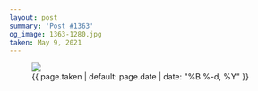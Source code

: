 ```yaml
---
layout: post
summary: 'Post #1363'
og_image: 1363-1280.jpg
taken: May 9, 2021
---
```


<figure class="post">
<img sizes="(min-width: 700px) 50vw, calc(100vw - 2rem)" src="{{ site.assets_url }}/1363-640.jpg" srcset="{{ site.assets_url }}/1363-320.jpg 320w, {{ site.assets_url }}/1363-640.jpg 640w, {{ site.assets_url }}/1363-960.jpg 960w, {{ site.assets_url }}/1363-1280.jpg 1280w"/>
<figcaption>
<time>{{ page.taken | default: page.date | date: "%B %-d, %Y" }}</time>
</figcaption>
</figure>
